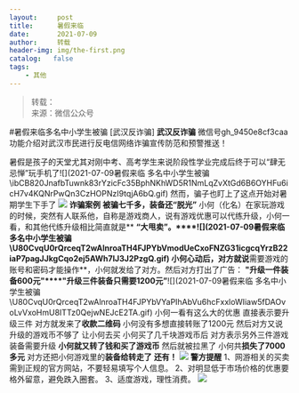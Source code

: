 ```yaml
---
layout:     post
title:      暑假来临
date:       2021-07-09
author:     转载
header-img: img/the-first.png
catalog:   false
tags:
    - 其他
---
```


<blockquote><p>转载：<br>
来源：微信公众号</p></blockquote>

#暑假来临多名中小学生被骗
[武汉反诈骗]
**武汉反诈骗**
微信号gh_9450e8cf3caa
功能介绍对武汉市民进行反电信网络诈骗宣传防范和预警推送！

暑假是孩子的天堂尤其对刚中考、高考学生来说阶段性学业完成后终于可以“肆无忌惮”玩手机了![](2021-07-09暑假来临
多名中小学生被骗\\ibCB820JnafbTuwnk83rYzicFc35BphNKhWD5R1NmLqZvXtGd6B6OYHFu6icH7v4KQNrPwQn3CzHOPNzI9tqjA6bQ.gif)
然而，骗子也盯上了这点开始对暑期学生下手了
![]({{site.baseurl}}/postimg/U80CvqU0rQrceqT2wAlnroaTH4FJPYbVe4EXOursPHEMRdwRM9gUFCjqDH5phgNaqYtJViaLI3UoXzBEz0GSbxQ.jpeg)
**诈骗案例**
**被骗七千多，装备还“脱光”**
小何（化名）在家玩游戏的时候，突然有人联系他，自称是游戏商人，说有游戏优惠可以代练升级，小何一看，和其他代练升级相比简直就是**
**“大甩卖”。****![](2021-07-09暑假来临
多名中小学生被骗\\U80CvqU0rQrceqT2wAlnroaTH4FJPYbVmodUeCxoFNZG31icgcqYrzB22iaP7pagJJkgCqo2ej5AWh7IJ3J2PzgQ.gif)
小何心动后，对方就说**需要游戏的账号和密码才能操作**，小何就发给了对方。然后对方打出了广告：
**"升级一件装备600元"****"升级三件装备只需要1200元”**![](2021-07-09暑假来临
多名中小学生被骗\\U80CvqU0rQrceqT2wAlnroaTH4FJPYbVYaPIhAbVu6hcFxxloWIiaw5fDAOvoLvVxoHmU8ITTz0QejwNEJcE2TA.gif)
小何一看有这么大的优惠
直接表示要升级三件
对方就发来了****收款二维码****
小何没有多想直接转账了1200元
然后对方又说升级的游戏币不够了
让小何去买
小何买了几千块游戏币后
对方表示另外三件游戏装备需要升级
**小何就又转了钱和买了游戏币**
然后就被拉黑了
小何共****损失了7000多元****
对方还把小何游戏里的****装备给转走了****
**还有！**
![]({{site.baseurl}}/postimg/U80CvqU0rQrceqT2wAlnroaTH4FJPYbVns34zBwEF0EdicmxhC7HydlmMxL4dH7P4r7AibAOY9J1faPgiclQ7coEA.jpeg)
**警方提醒**
1、网游相关的买卖需到正规的官方网站，不要轻易填写个人信息。
2、对明显低于市场价格的优惠要格外留意，避免跌入圈套。
3、适度游戏，理性消费。
![]({{site.baseurl}}/postimg/8wBAcE4t1v7Ts8Z97DlbTkhztmZ8b66LMRic958LTTjaH0JTlrw5dyuZwzNYsZqrkJKZSjoMoAtia0xbM9ZFj6xg.jpeg)
